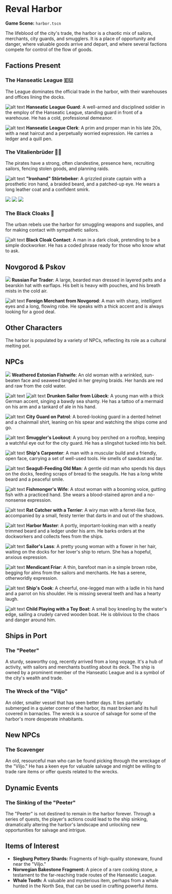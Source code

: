 # Reval Harbor

**Game Scene:** `harbor.tscn`

The lifeblood of the city's trade, the harbor is a chaotic mix of sailors, merchants, city guards, and smugglers. It is a place of opportunity and danger, where valuable goods arrive and depart, and where several factions compete for control of the flow of goods.

## Factions Present

### The Hanseatic League 🇪🇺
The League dominates the official trade in the harbor, with their warehouses and offices lining the docks.


![alt text](image-16.png)
**Hanseatic League Guard**: A well-armed and disciplined soldier in the employ of the Hanseatic League, standing guard in front of a warehouse. He has a cold, professional demeanor.

![alt text](image-1.png)
**Hanseatic League Clerk**: A prim and proper man in his late 20s, with a neat haircut and a perpetually worried expression. He carries a ledger and a quill pen.



### The Vitalienbrüder 🏴‍☠️
The pirates have a strong, often clandestine, presence here, recruiting sailors, fencing stolen goods, and planning raids.


![alt text](image.png)
**"Ironhand" Störtebeker**: A grizzled pirate captain with a prosthetic iron hand, a braided beard, and a patched-up eye. He wears a long leather coat and a confident smirk.

![](../../assets/characters/bandits/image-8.png)
![](../../assets/characters/bandits/image-1.png)
![](../../assets/characters/bandits/image-3.png)

### The Black Cloaks 🌃
The urban rebels use the harbor for smuggling weapons and supplies, and for making contact with sympathetic sailors.

![alt text](image-15.png)
**Black Cloak Contact**: A man in a dark cloak, pretending to be a simple dockworker. He has a coded phrase ready for those who know what to ask.


## Novgorod & Pskov

![](../../assets/characters/harbour/image-10.png) 
**Russian Fur Trader**: A large, bearded man dressed in layered pelts and a bearskin hat with earflaps. His belt is heavy with pouches, and his breath mists in the cold air.

![alt text](image-8.png)
**Foreign Merchant from Novgorod**: A man with sharp, intelligent eyes and a long, flowing robe. He speaks with a thick accent and is always looking for a good deal.


## Other Characters

The harbor is populated by a variety of NPCs, reflecting its role as a cultural melting pot.


## NPCs

![](../../assets/characters/harbour/image-7.png)
**Weathered Estonian Fishwife**: An old woman with a wrinkled, sun-beaten face and seaweed tangled in her greying braids. Her hands are red and raw from the cold water.


![alt text](image-2.png)
![alt text](image-3.png)
**Drunken Sailor from Lübeck**: A young man with a thick German accent, singing a bawdy sea shanty. He has a tattoo of a mermaid on his arm and a tankard of ale in his hand.

![alt text](image-5.png)
**City Guard on Patrol**: A bored-looking guard in a dented helmet and a chainmail shirt, leaning on his spear and watching the ships come and go.

![alt text](image-4.png)
**Smuggler's Lookout**: A young boy perched on a rooftop, keeping a watchful eye out for the city guard. He has a slingshot tucked into his belt.

![alt text](image-6.png)
**Ship's Carpenter**: A man with a muscular build and a friendly, open face, carrying a set of well-used tools. He smells of sawdust and tar.

![alt text](image-7.png)
**Seagull-Feeding Old Man**: A gentle old man who spends his days on the docks, feeding scraps of bread to the seagulls. He has a long white beard and a peaceful smile.




![alt text](image-9.png)
**Fishmonger's Wife**: A stout woman with a booming voice, gutting fish with a practiced hand. She wears a blood-stained apron and a no-nonsense expression.

![alt text](image-10.png)
**Rat Catcher with a Terrier**: A wiry man with a ferret-like face, accompanied by a small, feisty terrier that darts in and out of the shadows.


![alt text](image-11.png)
**Harbor Master**: A portly, important-looking man with a neatly trimmed beard and a ledger under his arm. He barks orders at the dockworkers and collects fees from the ships.

![alt text](image-13.png)
**Sailor's Lass**: A pretty young woman with a flower in her hair, waiting on the docks for her lover's ship to return. She has a hopeful, anxious expression.


![alt text](image-12.png)
**Mendicant Friar**: A thin, barefoot man in a simple brown robe, begging for alms from the sailors and merchants. He has a serene, otherworldly expression.


![alt text](image-14.png)
**Ship's Cook**: A cheerful, one-legged man with a ladle in his hand and a parrot on his shoulder. He is missing several teeth and has a hearty laugh.



![alt text](image-17.png)
**Child Playing with a Toy Boat**: A small boy kneeling by the water's edge, sailing a crudely carved wooden boat. He is oblivious to the chaos and danger around him.

## Ships in Port

### The "Peeter"
A sturdy, seaworthy cog, recently arrived from a long voyage. It's a hub of activity, with sailors and merchants bustling about its deck. The ship is owned by a prominent member of the Hanseatic League and is a symbol of the city's wealth and trade.

### The Wreck of the "Viljo"
An older, smaller vessel that has seen better days. It lies partially submerged in a quieter corner of the harbor, its mast broken and its hull covered in barnacles. The wreck is a source of salvage for some of the harbor's more desperate inhabitants.

## New NPCs

### The Scavenger
An old, resourceful man who can be found picking through the wreckage of the "Viljo." He has a keen eye for valuable salvage and might be willing to trade rare items or offer quests related to the wrecks.

## Dynamic Events

### The Sinking of the "Peeter"
The "Peeter" is not destined to remain in the harbor forever. Through a series of quests, the player's actions could lead to the ship sinking, dramatically altering the harbor's landscape and unlocking new opportunities for salvage and intrigue.

## Items of Interest

*   **Siegburg Pottery Shards:** Fragments of high-quality stoneware, found near the "Viljo."
*   **Norwegian Bakestone Fragment:** A piece of a rare cooking stone, a testament to the far-reaching trade routes of the Hanseatic League.
*   **Whale Tooth:** A valuable and mysterious item, perhaps from a whale hunted in the North Sea, that can be used in crafting powerful items.
